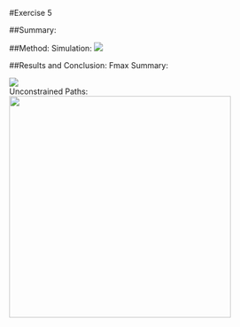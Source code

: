 #Exercise 5

##Summary:


##Method:
Simulation:
<img src ="https://cloud.githubusercontent.com/assets/17357371/20848935/3678a87c-b8cc-11e6-8dbd-5c4412642b5b.png" />

##Results and Conclusion:
Fmax Summary:
<div>
<img src ="https://cloud.githubusercontent.com/assets/17357371/20848948/41749a74-b8cc-11e6-9205-23eb80b0e20e.png" />
</div>
Unconstrained Paths:
<div>
<img src = "https://cloud.githubusercontent.com/assets/17357371/20848959/4b6efe66-b8cc-11e6-9254-cc6859e3969d.png" width=400px/>
</div>
